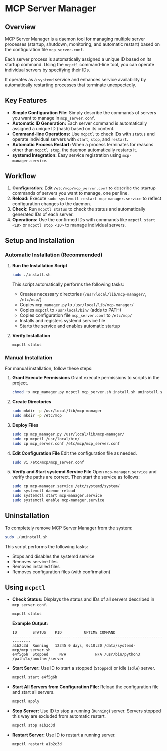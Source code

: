 # MCP Server Manager

## Overview

MCP Server Manager is a daemon tool for managing multiple server processes (startup, shutdown, monitoring, and automatic restart) based on the configuration file `mcp_server.conf`.

Each server process is automatically assigned a unique ID based on its startup command. Using the `mcpctl` command-line tool, you can operate individual servers by specifying their IDs.

It operates as a `systemd` service and enhances service availability by automatically restarting processes that terminate unexpectedly.

## Key Features

- **Simple Configuration File:** Simply describe the commands of servers you want to manage in `mcp_server.conf`.
- **Automatic ID Generation:** Each server command is automatically assigned a unique ID (hash) based on its content.
- **Command-line Operations:** Use `mcpctl` to check IDs with `status` and operate individual servers with `start`, `stop`, and `restart`.
- **Automatic Process Restart:** When a process terminates for reasons other than `mcpctl stop`, the daemon automatically restarts it.
- **systemd Integration:** Easy service registration using `mcp-manager.service`.

## Workflow

1. **Configuration:** Edit `/etc/mcp/mcp_server.conf` to describe the startup commands of servers you want to manage, one per line.
2. **Reload:** Execute `sudo systemctl restart mcp-manager.service` to reflect configuration changes to the daemon.
3. **Check:** Run `mcpctl status` to check the status and automatically generated IDs of each server.
4. **Operations:** Use the confirmed IDs with commands like `mcpctl start <ID>` or `mcpctl stop <ID>` to manage individual servers.

## Setup and Installation

### Automatic Installation (Recommended)

1. **Run the Installation Script**
   ```bash
   sudo ./install.sh
   ```
   
   This script automatically performs the following tasks:
   - Creates necessary directories (`/usr/local/lib/mcp-manager/`, `/etc/mcp/`)
   - Copies `mcp_manager.py` to `/usr/local/lib/mcp-manager/`
   - Copies `mcpctl` to `/usr/local/bin/` (adds to PATH)
   - Copies configuration file `mcp_server.conf` to `/etc/mcp/`
   - Installs and registers systemd service file
   - Starts the service and enables automatic startup

2. **Verify Installation**
   ```bash
   mcpctl status
   ```

### Manual Installation

For manual installation, follow these steps:

1. **Grant Execute Permissions**
   Grant execute permissions to scripts in the project.
   ```bash
   chmod +x mcp_manager.py mcpctl mcp_server.sh install.sh uninstall.sh
   ```

2. **Create Directories**
   ```bash
   sudo mkdir -p /usr/local/lib/mcp-manager
   sudo mkdir -p /etc/mcp
   ```

3. **Deploy Files**
   ```bash
   sudo cp mcp_manager.py /usr/local/lib/mcp-manager/
   sudo cp mcpctl /usr/local/bin/
   sudo cp mcp_server.conf /etc/mcp/mcp_server.conf
   ```

4. **Edit Configuration File**
   Edit the configuration file as needed.
   ```bash
   sudo vi /etc/mcp/mcp_server.conf
   ```

5. **Verify and Start systemd Service File**
   Open `mcp-manager.service` and verify the paths are correct.
   Then start the service as follows:
   ```bash
   sudo cp mcp-manager.service /etc/systemd/system/
   sudo systemctl daemon-reload
   sudo systemctl start mcp-manager.service
   sudo systemctl enable mcp-manager.service
   ```

## Uninstallation

To completely remove MCP Server Manager from the system:

```bash
sudo ./uninstall.sh
```

This script performs the following tasks:
- Stops and disables the systemd service
- Removes service files
- Removes installed files
- Removes configuration files (with confirmation)

## Using `mcpctl`

- **Check Status:**
  Displays the status and IDs of all servers described in `mcp_server.conf`.
  ```bash
  mcpctl status
  ```
  **Example Output:**
  ```
  ID       STATUS    PID          UPTIME COMMAND
  -------- --------- ------- --------------- --------------------------------
  a1b2c3d  Running   12345 0 days, 0:10:30 /data/systemd-mcp/mcp_server.sh
  e4f5g6h  Stopped     N/A             N/A /usr/bin/python3 /path/to/another/server
  ```

- **Start Server:**
  Use ID to start a stopped (`Stopped`) or idle (`Idle`) server.
  ```bash
  mcpctl start e4f5g6h
  ```

- **Start All Servers from Configuration File:**
  Reload the configuration file and start all servers.
  ```bash
  mcpctl apply
  ```

- **Stop Server:**
  Use ID to stop a running (`Running`) server. Servers stopped this way are excluded from automatic restart.
  ```bash
  mcpctl stop a1b2c3d
  ```

- **Restart Server:**
  Use ID to restart a running server.
  ```bash
  mcpctl restart a1b2c3d
  ```
